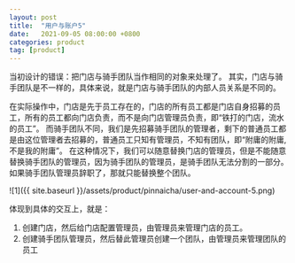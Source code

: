 ```yaml
---
layout: post
title:  "用户与账户5"
date:   2021-09-05 08:00:00 +0800
categories: product
tag: [product]
---
```

当初设计的错误：把门店与骑手团队当作相同的对象来处理了。
其实，门店与骑手团队是不一样的，具体来说，就是门店与骑手团队的内部人员关系是不同的。

<!-- more -->

在实际操作中，门店是先于员工存在的，门店的所有员工都是门店自身招募的员工，所有的员工都向门店负责，而不是向门店管理员负责，即“铁打的门店，流水的员工”。
而骑手团队不同，我们是先招募骑手团队的管理者，剩下的普通员工都是由这位管理者去招募的，普通员工只知有管理员，不知有团队，即“附庸的附庸,不是我的附庸”。
在这种情况下，我们可以随意替换门店的管理员，但是不能随意替换骑手团队的管理员，因为骑手团队的管理员，是骑手团队无法分割的一部分。如果骑手团队管理员辞职了，那就只能替换整个团队。

![1]({{ site.baseurl }}/assets/product/pinnaicha/user-and-account-5.png)

体现到具体的交互上，就是：
1. 创建门店，然后给门店配置管理员，由管理员来管理门店的员工。
2. 创建骑手团队管理员，然后替此管理员创建一个团队，由管理员来管理团队的员工